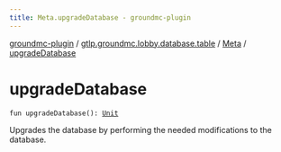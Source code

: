 ```yaml
---
title: Meta.upgradeDatabase - groundmc-plugin
---
```


[groundmc-plugin](../../index.html) / [gtlp.groundmc.lobby.database.table](../index.html) / [Meta](index.html) / [upgradeDatabase](.)

# upgradeDatabase

`fun upgradeDatabase(): `[`Unit`](https://kotlinlang.org/api/latest/jvm/stdlib/kotlin/-unit/index.html)

Upgrades the database by performing the needed modifications to the database.

